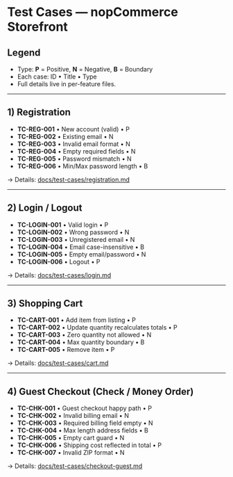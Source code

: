 # Test Cases — nopCommerce Storefront

## Legend
- Type: **P** = Positive, **N** = Negative, **B** = Boundary
- Each case: ID • Title • Type
- Full details live in per-feature files.

---

## 1) Registration
- **TC-REG-001** • New account (valid) • P
- **TC-REG-002** • Existing email • N
- **TC-REG-003** • Invalid email format • N
- **TC-REG-004** • Empty required fields • N
- **TC-REG-005** • Password mismatch • N
- **TC-REG-006** • Min/Max password length • B

→ Details: [docs/test-cases/registration.md](test-cases/registration.md)

---

## 2) Login / Logout
- **TC-LOGIN-001** • Valid login • P
- **TC-LOGIN-002** • Wrong password • N
- **TC-LOGIN-003** • Unregistered email • N
- **TC-LOGIN-004** • Email case-insensitive • B
- **TC-LOGIN-005** • Empty email/password • N
- **TC-LOGIN-006** • Logout • P

→ Details: [docs/test-cases/login.md](test-cases/login.md)

---

## 3) Shopping Cart
- **TC-CART-001** • Add item from listing • P
- **TC-CART-002** • Update quantity recalculates totals • P
- **TC-CART-003** • Zero quantity not allowed • N
- **TC-CART-004** • Max quantity boundary • B
- **TC-CART-005** • Remove item • P

→ Details: [docs/test-cases/cart.md](test-cases/cart.md)

---

## 4) Guest Checkout (Check / Money Order)
- **TC-CHK-001** • Guest checkout happy path • P
- **TC-CHK-002** • Invalid billing email • N
- **TC-CHK-003** • Required billing field empty • N
- **TC-CHK-004** • Max length address fields • B
- **TC-CHK-005** • Empty cart guard • N
- **TC-CHK-006** • Shipping cost reflected in total • P
- **TC-CHK-007** • Invalid ZIP format • N

→ Details: [docs/test-cases/checkout-guest.md](test-cases/checkout-guest.md)
